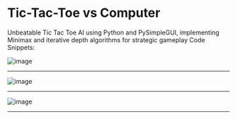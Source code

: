 # Tic-Tac-Toe vs Computer
Unbeatable Tic Tac Toe AI using Python and PySimpleGUI, implementing Minimax and iterative depth algorithms for strategic gameplay
Code Snippets:

![image](https://github.com/Parasar33/Tic-Tac-Toe-vs-AI/assets/110784718/807f2d09-0e39-4d4f-8829-fc2f4bc28be2)
***********************************************************************************************************************************************************************************************************************
![image](https://github.com/Parasar33/Tic-Tac-Toe-vs-AI/assets/110784718/9523c6a4-5a15-4c14-acea-efc1142170cc)
***********************************************************************************************************************************************************************************************************************
![image](https://github.com/Parasar33/Tic-Tac-Toe-vs-AI/assets/110784718/fbc97158-ed59-4690-8a5d-2f143396f27c)
***********************************************************************************************************************************************************************************************************************
